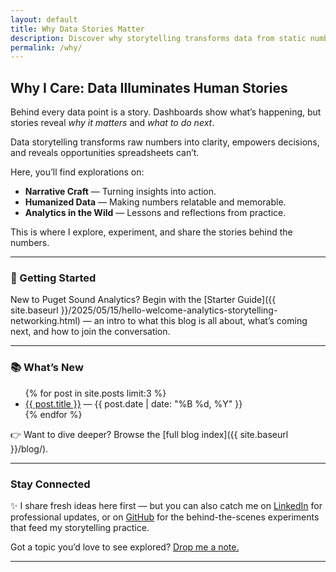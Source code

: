 ```yaml
---
layout: default
title: Why Data Stories Matter
description: Discover why storytelling transforms data from static numbers into narratives that drive clarity and confident decisions.
permalink: /why/
---
```


## Why I Care: Data Illuminates Human Stories

Behind every data point is a story. Dashboards show what’s happening, but stories reveal *why it matters* and *what to do next*.  

Data storytelling transforms raw numbers into clarity, empowers decisions, and reveals opportunities spreadsheets can’t.  

Here, you’ll find explorations on:  
- **Narrative Craft** — Turning insights into action.  
- **Humanized Data** — Making numbers relatable and memorable.  
- **Analytics in the Wild** — Lessons and reflections from practice.  

This is where I explore, experiment, and share the stories behind the numbers.

---

### 📌 Getting Started  
New to Puget Sound Analytics? Begin with the [Starter Guide]({{ site.baseurl }}/2025/05/15/hello-welcome-analytics-storytelling-networking.html) — an intro to what this blog is all about, what’s coming next, and how to join the conversation.  

---

### 📚 What’s New
<ul>
  {% for post in site.posts limit:3 %}
    <li><a href="{{ post.url }}">{{ post.title }}</a> — {{ post.date | date: "%B %d, %Y" }}</li>
  {% endfor %}
</ul>

👉 Want to dive deeper? Browse the [full blog index]({{ site.baseurl }}/blog/).  

---

### Stay Connected  

✨ I share fresh ideas here first — but you can also catch me on [LinkedIn](https://www.linkedin.com/in/jennchin/) for professional updates, or on [GitHub](https://github.com/SheHasMoxie) for the behind-the-scenes experiments that feed my storytelling practice.  

Got a topic you’d love to see explored? [Drop me a note.](mailto:jchin+blogideas@pugetsoundanalytics.com)  

---
